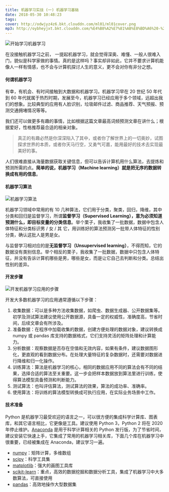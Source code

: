```yaml
---
title: 机器学习实战 (一) 机器学习基础
date: 2018-05-30 10:48:23
tags:
cover: http://odwjyz4z6.bkt.clouddn.com/ml01/ml01cover.png
mp3: http://oybheyjxt.bkt.clouddn.com/%E4%B8%A2%E7%81%AB%E8%BD%A6%20-%20%E9%A3%8E%E6%99%AF.mp3
---
```

![开始学习机器学习](http://odwjyz4z6.bkt.clouddn.com/ml01-start.jpeg)

在没接触机器学习之前， 一提起机器学习，就会觉得深奥、难懂、一般人很难入门，貌似是科学家做的事情。真的是这样吗？事实却非如此，它并不要求计算机能像人一样有情感，也不会与计算机探讨人生的意义，更不会对你有非分之想。

#### 何谓机器学习

有幸，有机会、有时间接触到大数据和机器学习。机器学习早在 20 世纪 50 年代到 60 年代就属于热烈时期，发展至今，机器学习已经应用于多个领域，远超出我们的想象。比较典型的应用有人脸识别，垃圾邮件过滤、商品推荐、天气预报、预测交通拥堵情况等等。

我们还可以做更多有趣的事情，比如根据这篇文章最高词频预测文章在讲什么；根据爱好，性格推荐最合适的相亲对象。

> 真正的有趣必然是你深深陷入了其中，或者你了解世界上的一切奥妙，试图探求世界的本质，或者你天马行空，又勇气可嘉，能用最好的技术去实现最美好的事。

人们很难直接从海量数据获取关键信息，但可以告诉计算机用什么算法，去提炼和预测所需的点。**简单的说，机器学习（Machine learning）就是把无序的数据转换成有用的信息**。


#### 机器学习算法
![机器学习算法](http://odwjyz4z6.bkt.clouddn.com/ml01/ml_algorithm.jpg)

机器学习领域中常用的有 10 几种算法，它们用于分类，聚类，回归，降维，其中分类和回归是监督学习，所谓**监督学习（Supervised Learning），意为必须知道预测什么，即目标变量的分类信息**。举个栗子，我收集了一批数据，数据中包含人体特征和分类标识男 / 女 / 其
它，用训练好的算法预测另一批带人体特征的性别分类，确认这批人是男是女。

与监督学习相对应的是**无监督学习（Unsupervised learning）**，不得而知，它的数据没有类别信息。举个相反的栗子，我收集了一批数据，数据中只包含人体特征，并没有告诉计算机哪些是男，哪些是女，而是让它自己去判断和分类。总结出性别的差异。


####  开发步骤
![开发机器学习应用的步骤](http://odwjyz4z6.bkt.clouddn.com/ml01/ml_steps.jpg)

开发大多数机器学习的应用通常遵循以下步骤：
1. 收集数据：可以是多种方法收集数据，如爬虫、数据生成器、公开数据集等。初学及测试算法建议使用公开数据源，具备一定的权威性，准确度高，节省时间，后续文章会有所涉及。
2. 准备数据：在程序中加载收集的数据，创建方便处理的数据对象，建议转换成 numpy 或 pandas 库支持的数据格式，它们支持灵活的矩阵处理和计算能力。
3. 分析数据：观察数据是否存在空值和无效内容，如果有条件，建议数据图形化，更直观的看到数据分布。在处理大量特征的复杂数据时，还需要对数据进行降维和归一化操作。
4. 训练算法：算法是机器学习的核心，相同的数据应用不同的算法会有不同的结果，选择合适的算法至关重要。这一步会把样本数据放到算法里进行训练，使得算法模型具备预测和判断能力。
5. 测试算法：也叫评估算法，测试算法的效果，算法的成功率、准确率。
6. 使用算法：将训练的算法模型转换成可执行应用，在实际业务场景中工作。

#### 技术准备
Python 是机器学习最受欢迎的语言之一，可以很方便的集成科学计算库、图表库，和其它语言相比，它更像是工具。建议使用 Python 3，Python 2 将在 2020 年停止维护。[Anaconda](https://anaconda.org/) 是用于科学计算相关的 Python 发行版，为了节省时间，建议安装它快速上手，它集成了常用的机器学习相关库，下面几个库在机器学习中很重要，已经被集成在 Anaconda，建议学习一遍。

- [numpy](http://www.numpy.org/)：矩阵计算，多维数组
- [scipy](https://www.scipy.org/)：科学工具集
- [matplotlib](https://matplotlib.org/index.html)：强大的画图工具库
- [scikit-learn](http://scikit-learn.org/stable/#)：重点，高效的数据挖掘和数据分析工具，集成了机器学习中大多数算法，可直接使用
- [pandas](https://pandas.pydata.org/)：高效地操作大型数据集

